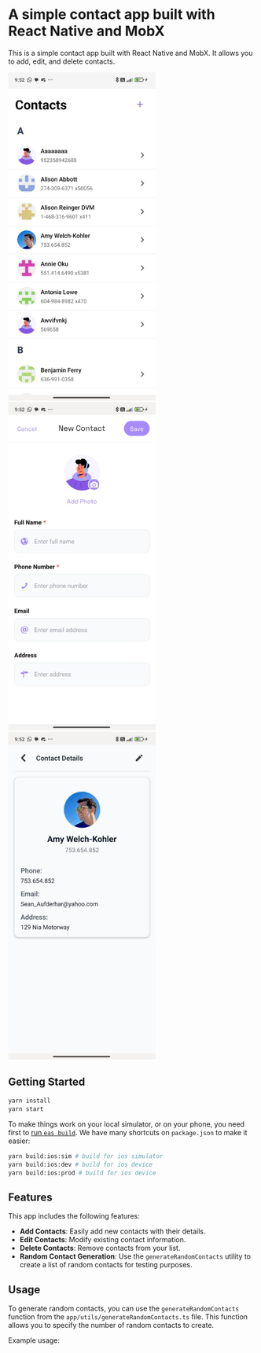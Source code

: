 # A simple contact app built with React Native and MobX

This is a simple contact app built with React Native and MobX. It allows you to add, edit, and delete contacts.

<img src="image.png" alt="image" width="300" /> <img src="image-1.png" alt="image" width="300" />
<img src="image-2.png" alt="image" width="300" />

## Getting Started

```bash
yarn install
yarn start
```

To make things work on your local simulator, or on your phone, you need first to [run `eas build`](https://github.com/infinitered/ignite/blob/master/docs/expo/EAS.md). We have many shortcuts on `package.json` to make it easier:

```bash
yarn build:ios:sim # build for ios simulator
yarn build:ios:dev # build for ios device
yarn build:ios:prod # build for ios device
```
## Features

This app includes the following features:

- **Add Contacts**: Easily add new contacts with their details.
- **Edit Contacts**: Modify existing contact information.
- **Delete Contacts**: Remove contacts from your list.
- **Random Contact Generation**: Use the `generateRandomContacts` utility to create a list of random contacts for testing purposes.

## Usage

To generate random contacts, you can use the `generateRandomContacts` function from the `app/utils/generateRandomContacts.ts` file. This function allows you to specify the number of random contacts to create.

Example usage:
